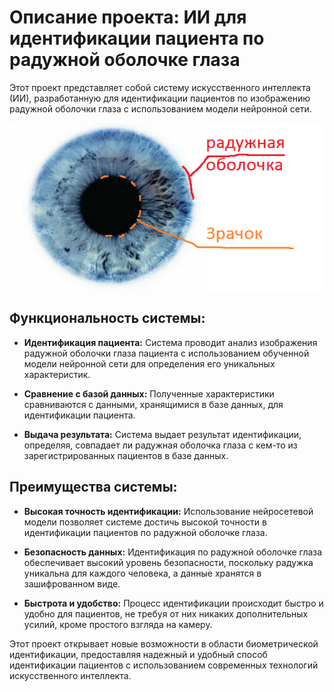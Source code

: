 # Описание проекта: ИИ для идентификации пациента по радужной оболочке глаза

Этот проект представляет собой систему искусственного интеллекта (ИИ), разработанную для идентификации пациентов по изображению радужной оболочки глаза с использованием модели нейронной сети.

![Радужка глаза](eye.png)

## Функциональность системы:

- **Идентификация пациента:** Система проводит анализ изображения радужной оболочки глаза пациента с использованием обученной модели нейронной сети для определения его уникальных характеристик.

- **Сравнение с базой данных:** Полученные характеристики сравниваются с данными, хранящимися в базе данных, для идентификации пациента.

- **Выдача результата:** Система выдает результат идентификации, определяя, совпадает ли радужная оболочка глаза с кем-то из зарегистрированных пациентов в базе данных.

## Преимущества системы:

- **Высокая точность идентификации:** Использование нейросетевой модели позволяет системе достичь высокой точности в идентификации пациентов по радужной оболочке глаза.

- **Безопасность данных:** Идентификация по радужной оболочке глаза обеспечивает высокий уровень безопасности, поскольку радужка уникальна для каждого человека, а данные хранятся в зашифрованном виде.

- **Быстрота и удобство:** Процесс идентификации происходит быстро и удобно для пациентов, не требуя от них никаких дополнительных усилий, кроме простого взгляда на камеру.

Этот проект открывает новые возможности в области биометрической идентификации, предоставляя надежный и удобный способ идентификации пациентов с использованием современных технологий искусственного интеллекта.
